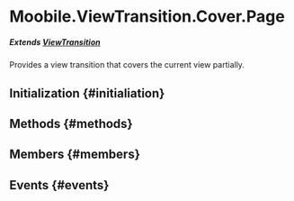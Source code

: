 Moobile.ViewTransition.Cover.Page
================================================================================

##### Extends [ViewTransition](ViewTransition/ViewTransition.md)

Provides a view transition that covers the current view partially.

Initialization {#initialiation}
--------------------------------------------------------------------------------

Methods {#methods}
--------------------------------------------------------------------------------


Members {#members}
--------------------------------------------------------------------------------


Events {#events}
--------------------------------------------------------------------------------